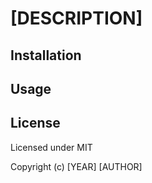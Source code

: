 [DESCRIPTION]
=================================

## Installation


## Usage


## License

Licensed under MIT

Copyright (c) [YEAR] [AUTHOR]
